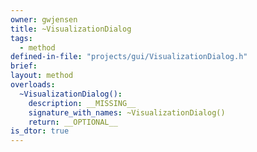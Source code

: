```yaml
---
owner: gwjensen
title: ~VisualizationDialog
tags:
  - method
defined-in-file: "projects/gui/VisualizationDialog.h"
brief:
layout: method
overloads:
  ~VisualizationDialog():
    description: __MISSING__
    signature_with_names: ~VisualizationDialog()
    return: __OPTIONAL__
is_dtor: true
---
```

